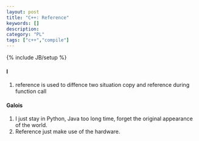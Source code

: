 ```yaml
--- 
layout: post 
title: "C++: Reference" 
keywords: [] 
description: 
category: "PL"
tags: ["c++","compile"]
--- 
```

{% include JB/setup %}

#### I
1. reference is used to diffence two situation copy and reference during
   function call





#### Galois
1. I just stay in Python, Java too long time, forget the original appearance of
   the world.
2. Reference just make use of the hardware.
